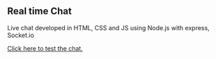 ## Real time Chat

Live chat developed in HTML, CSS and JS using Node.js with express, Socket.io

<a href="https://gjeronimo-chat.herokuapp.com/">Click here to test the chat.</a>
